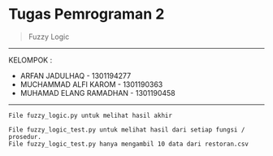 # Tugas Pemrograman 2

> Fuzzy Logic

---

KELOMPOK :

-   ARFAN JADULHAQ - 1301194277
-   MUCHAMMAD ALFI KAROM - 1301190363
-   MUHAMAD ELANG RAMADHAN - 1301190458

---

```text
File fuzzy_logic.py untuk melihat hasil akhir
```

```text
File fuzzy_logic_test.py untuk melihat hasil dari setiap fungsi / prosedur.
File fuzzy_logic_test.py hanya mengambil 10 data dari restoran.csv
```
